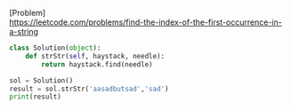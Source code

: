 [Problem]<br>
https://leetcode.com/problems/find-the-index-of-the-first-occurrence-in-a-string

```python
class Solution(object):
    def strStr(self, haystack, needle):
        return haystack.find(needle)

sol = Solution()
result = sol.strStr('aasadbutsad','sad')
print(result)
```